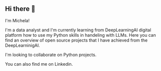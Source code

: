 ## Hi there 👋

I'm Michela!

I'm a data analyst and I'm currently learning from DeepLearningAI digital platform how to use my Python skills in handeling with LLMs. Here you can find an overview of open source projects that I have achieved from the DeepLearninigAI.

I'm looking to collaborate on Python projects.

You can also find me on Linkedin.
<!--
**micag2025/micag2025** is a ✨ _special_ ✨ repository because its `README.md` (this file) appears on your GitHub profile.

Here are some ideas to get you started:

- 🔭 I’m currently working on ...
- 🌱 I’m currently learning ...
- 👯 I’m looking to collaborate on ...
- 🤔 I’m looking for help with ...
- 💬 Ask me about ...
- 📫 How to reach me: ...
- 😄 Pronouns: ...
- ⚡ Fun fact: ...
-->
